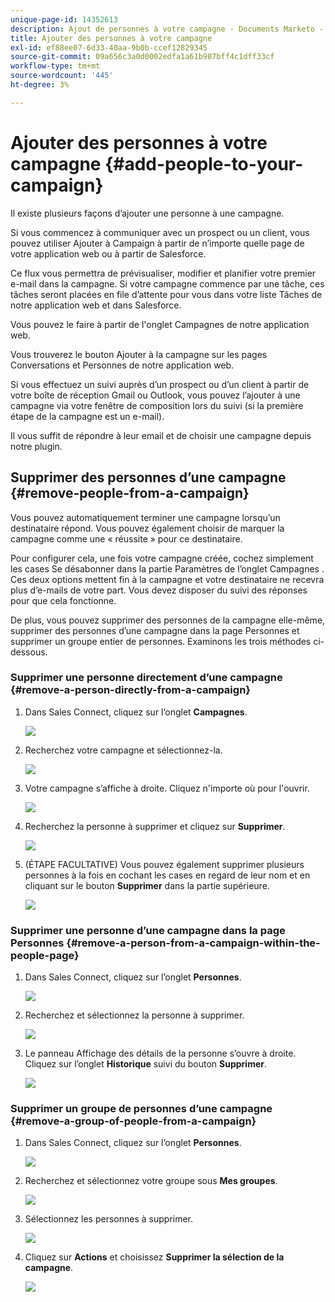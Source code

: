 ```yaml
---
unique-page-id: 14352613
description: Ajout de personnes à votre campagne - Documents Marketo - Documentation du produit
title: Ajouter des personnes à votre campagne
exl-id: ef88ee07-6d33-40aa-9b0b-ccef12829345
source-git-commit: 09a656c3a0d0002edfa1a61b987bff4c1dff33cf
workflow-type: tm+mt
source-wordcount: '445'
ht-degree: 3%

---
```


# Ajouter des personnes à votre campagne {#add-people-to-your-campaign}

Il existe plusieurs façons d’ajouter une personne à une campagne.

Si vous commencez à communiquer avec un prospect ou un client, vous pouvez utiliser Ajouter à Campaign à partir de n’importe quelle page de votre application web ou à partir de Salesforce.

Ce flux vous permettra de prévisualiser, modifier et planifier votre premier e-mail dans la campagne. Si votre campagne commence par une tâche, ces tâches seront placées en file d’attente pour vous dans votre liste Tâches de notre application web et dans Salesforce.

Vous pouvez le faire à partir de l&#39;onglet Campagnes de notre application web.

Vous trouverez le bouton Ajouter à la campagne sur les pages Conversations et Personnes de notre application web.

Si vous effectuez un suivi auprès d’un prospect ou d’un client à partir de votre boîte de réception Gmail ou Outlook, vous pouvez l’ajouter à une campagne via votre fenêtre de composition lors du suivi (si la première étape de la campagne est un e-mail).

Il vous suffit de répondre à leur email et de choisir une campagne depuis notre plugin.

## Supprimer des personnes d’une campagne {#remove-people-from-a-campaign}

Vous pouvez automatiquement terminer une campagne lorsqu’un destinataire répond. Vous pouvez également choisir de marquer la campagne comme une « réussite » pour ce destinataire.

Pour configurer cela, une fois votre campagne créée, cochez simplement les cases Se désabonner dans la partie Paramètres de l’onglet Campagnes . Ces deux options mettent fin à la campagne et votre destinataire ne recevra plus d’e-mails de votre part. Vous devez disposer du suivi des réponses pour que cela fonctionne.

De plus, vous pouvez supprimer des personnes de la campagne elle-même, supprimer des personnes d’une campagne dans la page Personnes et supprimer un groupe entier de personnes. Examinons les trois méthodes ci-dessous.

### Supprimer une personne directement d’une campagne {#remove-a-person-directly-from-a-campaign}

1. Dans Sales Connect, cliquez sur l’onglet **Campagnes**.

   ![](assets/one.png)

1. Recherchez votre campagne et sélectionnez-la.

   ![](assets/two.png)

1. Votre campagne s’affiche à droite. Cliquez n&#39;importe où pour l&#39;ouvrir.

   ![](assets/three.png)

1. Recherchez la personne à supprimer et cliquez sur **Supprimer**.

   ![](assets/four.png)

1. (ÉTAPE FACULTATIVE) Vous pouvez également supprimer plusieurs personnes à la fois en cochant les cases en regard de leur nom et en cliquant sur le bouton **Supprimer** dans la partie supérieure.

   ![](assets/five.png)

### Supprimer une personne d’une campagne dans la page Personnes {#remove-a-person-from-a-campaign-within-the-people-page}

1. Dans Sales Connect, cliquez sur l’onglet **Personnes**.

   ![](assets/one-a.png)

1. Recherchez et sélectionnez la personne à supprimer.

   ![](assets/two-a.png)

1. Le panneau Affichage des détails de la personne s’ouvre à droite. Cliquez sur l’onglet **Historique** suivi du bouton **Supprimer**.

   ![](assets/three-a.png)

### Supprimer un groupe de personnes d’une campagne {#remove-a-group-of-people-from-a-campaign}

1. Dans Sales Connect, cliquez sur l’onglet **Personnes**.

   ![](assets/one-b.png)

1. Recherchez et sélectionnez votre groupe sous **Mes groupes**.

   ![](assets/two-b.png)

1. Sélectionnez les personnes à supprimer.

   ![](assets/three-b.png)

1. Cliquez sur **Actions** et choisissez **Supprimer la sélection de la campagne**.

   ![](assets/four-b.png)
